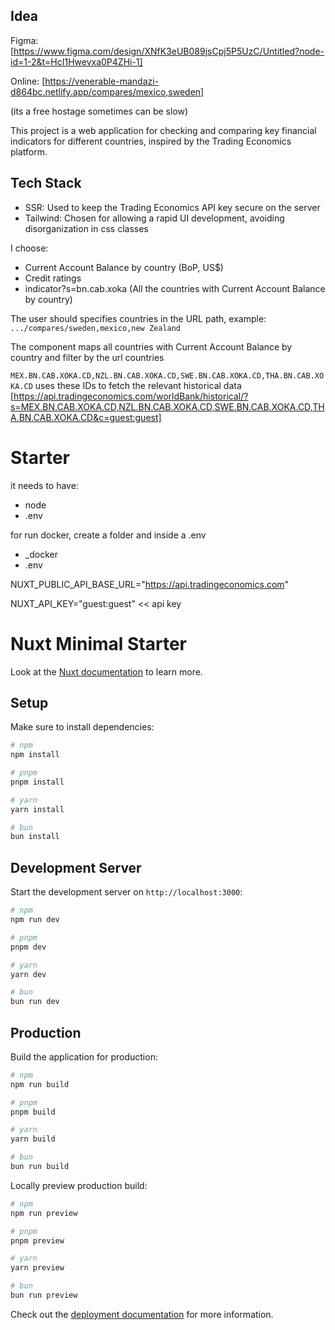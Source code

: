 ## Idea

Figma: [https://www.figma.com/design/XNfK3eUB089jsCpj5P5UzC/Untitled?node-id=1-2&t=HcI1Hwevxa0P4ZHi-1]

Online: [https://venerable-mandazi-d864bc.netlify.app/compares/mexico,sweden]

(its a free hostage sometimes can be slow)

This project is a web application for checking and comparing key financial indicators for different countries, inspired by the Trading Economics platform.

## Tech Stack
- SSR: Used to keep the Trading Economics API key secure on the server
- Tailwind: Chosen for allowing a rapid UI development, avoiding disorganization in css classes 

I choose:
- Current Account Balance by country (BoP, US$)
- Credit ratings
- indicator?s=bn.cab.xoka (All the countries with Current Account Balance by country)

The user should specifies countries in the URL path, example: `.../compares/sweden,mexico,new Zealand`

The component maps all countries with Current Account Balance by country and filter by the url countries

`MEX.BN.CAB.XOKA.CD,NZL.BN.CAB.XOKA.CD,SWE.BN.CAB.XOKA.CD,THA.BN.CAB.XOKA.CD`
uses these IDs to fetch the relevant historical data
[https://api.tradingeconomics.com/worldBank/historical/?s=MEX.BN.CAB.XOKA.CD,NZL.BN.CAB.XOKA.CD,SWE.BN.CAB.XOKA.CD,THA.BN.CAB.XOKA.CD&c=guest:guest]

# Starter

it needs to have:
- node
- .env

for run docker, create a folder and inside a .env

- _docker
-    .env

NUXT_PUBLIC_API_BASE_URL="https://api.tradingeconomics.com"

NUXT_API_KEY="guest:guest" << api key

# Nuxt Minimal Starter

Look at the [Nuxt documentation](https://nuxt.com/docs/getting-started/introduction) to learn more.

## Setup

Make sure to install dependencies:

```bash
# npm
npm install

# pnpm
pnpm install

# yarn
yarn install

# bun
bun install
```

## Development Server

Start the development server on `http://localhost:3000`:

```bash
# npm
npm run dev

# pnpm
pnpm dev

# yarn
yarn dev

# bun
bun run dev
```

## Production


Build the application for production:

```bash
# npm
npm run build

# pnpm
pnpm build

# yarn
yarn build

# bun
bun run build
```

Locally preview production build:

```bash
# npm
npm run preview

# pnpm
pnpm preview

# yarn
yarn preview

# bun
bun run preview
```

Check out the [deployment documentation](https://nuxt.com/docs/getting-started/deployment) for more information.

